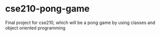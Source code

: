 # cse210-pong-game
Final project for cse210, which will be a pong game by using classes and object oriented programming
